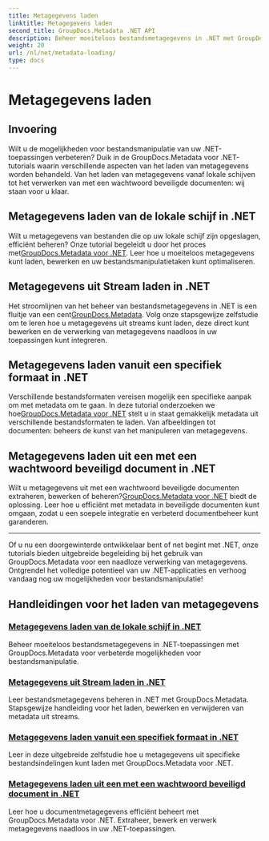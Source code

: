 ```yaml
---
title: Metagegevens laden
linktitle: Metagegevens laden
second_title: GroupDocs.Metadata .NET API
description: Beheer moeiteloos bestandsmetagegevens in .NET met GroupDocs.Metadata. Leer laadtechnieken, bewerkingen en meer voor verbeterde mogelijkheden voor bestandsmanipulatie.
weight: 20
url: /nl/net/metadata-loading/
type: docs
---
```

# Metagegevens laden

## Invoering

Wilt u de mogelijkheden voor bestandsmanipulatie van uw .NET-toepassingen verbeteren? Duik in de GroupDocs.Metadata voor .NET-tutorials waarin verschillende aspecten van het laden van metagegevens worden behandeld. Van het laden van metagegevens vanaf lokale schijven tot het verwerken van met een wachtwoord beveiligde documenten: wij staan voor u klaar.

## Metagegevens laden van de lokale schijf in .NET

 Wilt u metagegevens van bestanden die op uw lokale schijf zijn opgeslagen, efficiënt beheren? Onze tutorial begeleidt u door het proces met[GroupDocs.Metadata voor .NET](./load-metadata-local-disk/). Leer hoe u moeiteloos metagegevens kunt laden, bewerken en uw bestandsmanipulatietaken kunt optimaliseren.

## Metagegevens uit Stream laden in .NET

 Het stroomlijnen van het beheer van bestandsmetagegevens in .NET is een fluitje van een cent[GroupDocs.Metadata](./load-metadata-stream/). Volg onze stapsgewijze zelfstudie om te leren hoe u metagegevens uit streams kunt laden, deze direct kunt bewerken en de verwerking van metagegevens naadloos in uw toepassingen kunt integreren.

## Metagegevens laden vanuit een specifiek formaat in .NET

 Verschillende bestandsformaten vereisen mogelijk een specifieke aanpak om met metadata om te gaan. In deze tutorial onderzoeken we hoe[GroupDocs.Metadata voor .NET](./load-metadata-specific-format/) stelt u in staat gemakkelijk metadata uit verschillende bestandsformaten te laden. Van afbeeldingen tot documenten: beheers de kunst van het manipuleren van metagegevens.

## Metagegevens laden uit een met een wachtwoord beveiligd document in .NET

Wilt u metagegevens uit met een wachtwoord beveiligde documenten extraheren, bewerken of beheren?[GroupDocs.Metadata voor .NET](./load-metadata-password-protected/) biedt de oplossing. Leer hoe u efficiënt met metadata in beveiligde documenten kunt omgaan, zodat u een soepele integratie en verbeterd documentbeheer kunt garanderen.

----
Of u nu een doorgewinterde ontwikkelaar bent of net begint met .NET, onze tutorials bieden uitgebreide begeleiding bij het gebruik van GroupDocs.Metadata voor een naadloze verwerking van metagegevens. Ontgrendel het volledige potentieel van uw .NET-applicaties en verhoog vandaag nog uw mogelijkheden voor bestandsmanipulatie!

## Handleidingen voor het laden van metagegevens
### [Metagegevens laden van de lokale schijf in .NET](./load-metadata-local-disk/)
Beheer moeiteloos bestandsmetagegevens in .NET-toepassingen met GroupDocs.Metadata voor verbeterde mogelijkheden voor bestandsmanipulatie.
### [Metagegevens uit Stream laden in .NET](./load-metadata-stream/)
Leer bestandsmetagegevens beheren in .NET met GroupDocs.Metadata. Stapsgewijze handleiding voor het laden, bewerken en verwijderen van metadata uit streams.
### [Metagegevens laden vanuit een specifiek formaat in .NET](./load-metadata-specific-format/)
Leer in deze uitgebreide zelfstudie hoe u metagegevens uit specifieke bestandsindelingen kunt laden met GroupDocs.Metadata voor .NET.
### [Metagegevens laden uit een met een wachtwoord beveiligd document in .NET](./load-metadata-password-protected/)
Leer hoe u documentmetagegevens efficiënt beheert met GroupDocs.Metadata voor .NET. Extraheer, bewerk en verwerk metagegevens naadloos in uw .NET-toepassingen.